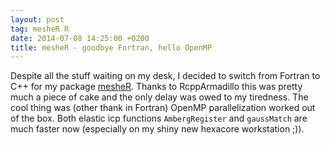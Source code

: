 ```yaml
---
layout: post
tag: mesheR R
date: 2014-07-08 14:25:00 +0200
title: mesheR - goodbye Fortran, hello OpenMP
---
```


Despite all the stuff waiting on my desk, I decided to switch from Fortran to C++ for my package [mesheR](https://github.com/zarquon42b/mesheR). Thanks to RcppArmadillo this was pretty much a piece of cake and the only delay was owed to my tiredness. The cool thing was (other thank in Fortran) OpenMP parallelization worked out of the box. Both elastic icp functions ```AmbergRegister``` and ```gaussMatch``` are much faster now (especially on my shiny new hexacore workstation ;)).